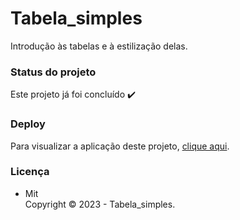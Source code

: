 # Tabela_simples

Introdução às tabelas e à estilização delas.

### Status do projeto

Este projeto já foi concluído :heavy_check_mark:

### Deploy

Para visualizar a aplicação deste projeto,  <a href="https://artleao.github.io/tabela_simples/" target="_blank">clique aqui</a>.

### Licença

- Mit <br>
Copyright ©️ 2023 - Tabela_simples.

